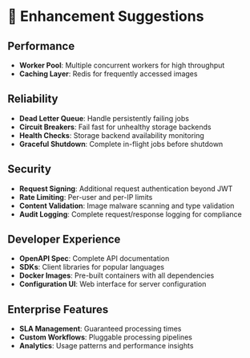 # 🚀 Enhancement Suggestions

## Performance

- **Worker Pool**: Multiple concurrent workers for high throughput
- **Caching Layer**: Redis for frequently accessed images

## Reliability

- **Dead Letter Queue**: Handle persistently failing jobs
- **Circuit Breakers**: Fail fast for unhealthy storage backends
- **Health Checks**: Storage backend availability monitoring
- **Graceful Shutdown**: Complete in-flight jobs before shutdown

## Security

- **Request Signing**: Additional request authentication beyond JWT
- **Rate Limiting**: Per-user and per-IP limits
- **Content Validation**: Image malware scanning and type validation
- **Audit Logging**: Complete request/response logging for compliance

## Developer Experience

- **OpenAPI Spec**: Complete API documentation
- **SDKs**: Client libraries for popular languages
- **Docker Images**: Pre-built containers with all dependencies
- **Configuration UI**: Web interface for server configuration

## Enterprise Features

- **SLA Management**: Guaranteed processing times
- **Custom Workflows**: Pluggable processing pipelines
- **Analytics**: Usage patterns and performance insights
